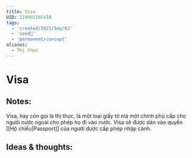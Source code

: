 ```yaml
---
title: Visa
UID: 210902105418
tags:
  - 'created/2021/Sep/02'
  - 'seed🥜'
  - 'permanent/concept'
aliases:
  - Thị thực
---
```

# Visa

## Notes:
Visa, hay còn gọi là thị thực, là một loại giấy tờ mà một chính phủ cấp cho người nước ngoài cho phép họ đi vào nước. 
Visa sẽ được dán vào quyển [[Hộ chiếu|Passport]] của người được cấp phép nhập cảnh.

## Ideas & thoughts:
